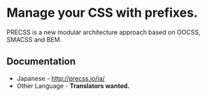 # Manage your CSS with prefixes.
PRECSS is a new modular architecture approach based on OOCSS, SMACSS and BEM.

## Documentation
* Japanese - http://precss.io/ja/
* Other Language - **Translators wanted.**
